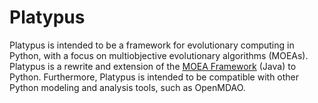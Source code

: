 # Platypus

Platypus is intended to be a framework for evolutionary computing in Python,
with a focus on multiobjective evolutionary algorithms (MOEAs).  Platypus is
a rewrite and extension of the [MOEA Framework](http://moeaframework.org) (Java)
to Python.  Furthermore, Platypus is intended to be compatible with other Python
modeling and analysis tools, such as OpenMDAO.